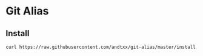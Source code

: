 # Git Alias

## Install

```bash
curl https://raw.githubusercontent.com/andtxx/git-alias/master/install.sh | bash
```
